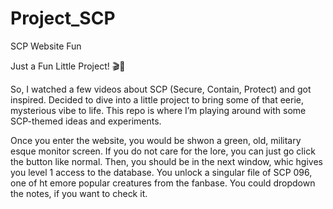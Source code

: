 # Project_SCP
SCP Website Fun

Just a Fun Little Project! 🎬👾

So, I watched a few videos about SCP (Secure, Contain, Protect) and got inspired. Decided to dive into a little project to bring some of that eerie, mysterious vibe to life. This repo is where I’m playing around with some SCP-themed ideas and experiments.


Once you enter the website, you would be shwon a green, old, military esque monitor screen. If you do not care for the lore, you can just go click the button like normal. Then, you should be in the next window, whic hgives you level 1 access to the database. You unlock a singular file of SCP 096, one of ht emore popular creatures from the fanbase. You could dropdown the notes, if you want to check it.
